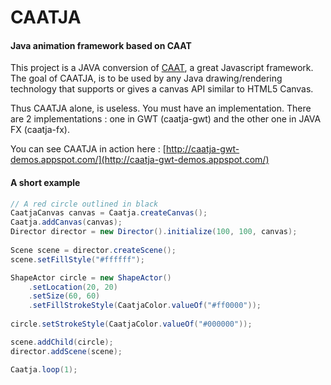 CAATJA
======

#### Java animation framework based on CAAT ####

This project is a JAVA conversion of [CAAT](https://github.com/hyperandroid/caat), a great Javascript framework.
The goal of CAATJA, is to be used by any Java drawing/rendering technology that supports or gives a canvas API similar to HTML5 Canvas.

Thus CAATJA alone, is useless. You must have an implementation.
There are 2 implementations : one in GWT (caatja-gwt) and the other one in JAVA FX (caatja-fx).

You can see CAATJA in action here : [http://caatja-gwt-demos.appspot.com/](http://caatja-gwt-demos.appspot.com/)

#### A short example ####

```java
// A red circle outlined in black
CaatjaCanvas canvas = Caatja.createCanvas();
Caatja.addCanvas(canvas);
Director director = new Director().initialize(100, 100, canvas);
        
Scene scene = director.createScene();
scene.setFillStyle("#ffffff");

ShapeActor circle = new ShapeActor()
	.setLocation(20, 20)
	.setSize(60, 60)
	.setFillStrokeStyle(CaatjaColor.valueOf("#ff0000"));
        
circle.setStrokeStyle(CaatjaColor.valueOf("#000000"));

scene.addChild(circle);
director.addScene(scene);

Caatja.loop(1);
```
